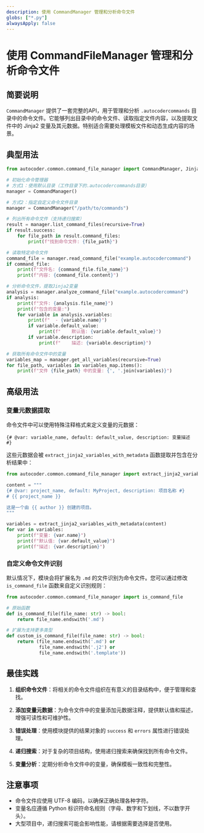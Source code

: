 ```yaml
---
description: 使用 CommandManager 管理和分析命令文件
globs: ["*.py"]
alwaysApply: false
---
```


# 使用 CommandFileManager 管理和分析命令文件

## 简要说明
`CommandManager` 提供了一套完整的API，用于管理和分析 `.autocodercommands` 目录中的命令文件。它能够列出目录中的命令文件、读取指定文件内容，以及提取文件中的 Jinja2 变量及其元数据。特别适合需要处理模板文件和动态生成内容的场景。

## 典型用法
```python
from autocoder.common.command_file_manager import CommandManager, JinjaVariable

# 初始化命令管理器
# 方式1：使用默认目录（工作目录下的.autocodercommands目录）
manager = CommandManager()

# 方式2：指定自定义命令文件目录
manager = CommandManager("/path/to/commands")

# 列出所有命令文件（支持递归搜索）
result = manager.list_command_files(recursive=True)
if result.success:
    for file_path in result.command_files:
        print(f"找到命令文件: {file_path}")

# 读取特定命令文件
command_file = manager.read_command_file("example.autocodercommand")
if command_file:
    print(f"文件名: {command_file.file_name}")
    print(f"内容: {command_file.content}")

# 分析命令文件，提取Jinja2变量
analysis = manager.analyze_command_file("example.autocodercommand")
if analysis:
    print(f"文件: {analysis.file_name}")
    print(f"包含的变量:")
    for variable in analysis.variables:
        print(f"  - {variable.name}")
        if variable.default_value:
            print(f"    默认值: {variable.default_value}")
        if variable.description:
            print(f"    描述: {variable.description}")

# 获取所有命令文件中的变量
variables_map = manager.get_all_variables(recursive=True)
for file_path, variables in variables_map.items():
    print(f"文件 {file_path} 中的变量: {', '.join(variables)}")
```

## 高级用法

### 变量元数据提取
命令文件中可以使用特殊注释格式来定义变量的元数据：

```
{# @var: variable_name, default: default_value, description: 变量描述 #}
```

这些元数据会被 `extract_jinja2_variables_with_metadata` 函数提取并包含在分析结果中：

```python
from autocoder.common.command_file_manager import extract_jinja2_variables_with_metadata

content = """
{# @var: project_name, default: MyProject, description: 项目名称 #}
# {{ project_name }}

这是一个由 {{ author }} 创建的项目。
"""

variables = extract_jinja2_variables_with_metadata(content)
for var in variables:
    print(f"变量: {var.name}")
    print(f"默认值: {var.default_value}")
    print(f"描述: {var.description}")
```

### 自定义命令文件识别
默认情况下，模块会将扩展名为 `.md` 的文件识别为命令文件。您可以通过修改 `is_command_file` 函数来自定义识别规则：

```python
from autocoder.common.command_file_manager import is_command_file

# 原始函数
def is_command_file(file_name: str) -> bool:
    return file_name.endswith('.md')

# 扩展为支持更多类型
def custom_is_command_file(file_name: str) -> bool:
    return (file_name.endswith('.md') or 
            file_name.endswith('.j2') or
            file_name.endswith('.template'))
```

## 最佳实践

1. **组织命令文件**：将相关的命令文件组织在有意义的目录结构中，便于管理和查找。

2. **添加变量元数据**：为命令文件中的变量添加元数据注释，提供默认值和描述，增强可读性和可维护性。

3. **错误处理**：使用模块提供的结果对象的 `success` 和 `errors` 属性进行错误处理。

4. **递归搜索**：对于复杂的项目结构，使用递归搜索来确保找到所有命令文件。

5. **变量分析**：定期分析命令文件中的变量，确保模板一致性和完整性。

## 注意事项

- 命令文件应使用 UTF-8 编码，以确保正确处理各种字符。
- 变量名应遵循 Python 标识符命名规则（字母、数字和下划线，不以数字开头）。
- 大型项目中，递归搜索可能会影响性能，请根据需要选择是否使用。
